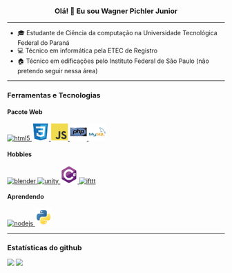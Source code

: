 <h3 align="center"> Olá! 👋 Eu sou  Wagner Pichler Junior </h3>
<hr>

- 🎓 Estudante de Ciência da computação na Universidade Tecnológica Federal do Paraná
- 💻 Técnico em informática pela ETEC de Registro
- 🏠 Técnico em edificações pelo Instituto Federal de São Paulo (não pretendo seguir nessa área)

<hr>
<div>
  <h3> Ferramentas e Tecnologias </h3>
  <h4> Pacote Web </h4>
  <a href="https://www.w3.org/html/" target="_blank" rel="noreferrer"> <img src="https://cdn.jsdelivr.net/gh/devicons/devicon/icons/html5/html5-original.svg" alt="html5" width="40" height="40"/> </a>
  <a href="https://www.w3schools.com/css/" target="_blank" rel="noreferrer"> <img src="https://raw.githubusercontent.com/devicons/devicon/master/icons/css3/css3-original.svg" alt="css3" width="40" height="40"/> </a>
  <a href="https://developer.mozilla.org/en-US/docs/Web/JavaScript" target="_blank" rel="noreferrer"> <img src="https://raw.githubusercontent.com/devicons/devicon/master/icons/javascript/javascript-original.svg" alt="javascript" width="40" height="40"/> </a>
  <a href="https://www.php.net" target="_blank" rel="noreferrer"> <img src="https://raw.githubusercontent.com/devicons/devicon/master/icons/php/php-original.svg" alt="php" width="40" height="40"/> </a>
  <a href="https://www.mysql.com/" target="_blank" rel="noreferrer"> <img src="https://raw.githubusercontent.com/devicons/devicon/master/icons/mysql/mysql-original-wordmark.svg" alt="mysql" width="40" height="40"/> </a>
  <h4> Hobbies </h4>
  <a href="https://www.blender.org/" target="_blank" rel="noreferrer"> <img src="https://download.blender.org/branding/community/blender_community_badge_white.svg" alt="blender" width="40" height="40"/> </a> 
  <a href="https://unity.com/" target="_blank" rel="noreferrer"> <img src="https://www.vectorlogo.zone/logos/unity3d/unity3d-icon.svg" alt="unity" width="40" height="40"/> </a>
  <a href="https://www.w3schools.com/cs/" target="_blank" rel="noreferrer"> <img src="https://raw.githubusercontent.com/devicons/devicon/master/icons/csharp/csharp-original.svg" alt="csharp" width="40" height="40"/> </a>  
  <a href="https://ifttt.com/" target="_blank" rel="noreferrer"> <img src="https://www.vectorlogo.zone/logos/ifttt/ifttt-ar21.svg" alt="ifttt" width="40" height="40"/> </a>  
  <h4> Aprendendo </h4>
  <a href="https://nodejs.org" target="_blank" rel="noreferrer"> <img src="https://cdn.jsdelivr.net/gh/devicons/devicon/icons/nodejs/nodejs-original.svg" alt="nodejs" width="40" height="40"/> </a>
  <a href="https://www.python.org" target="_blank" rel="noreferrer"> <img src="https://raw.githubusercontent.com/devicons/devicon/master/icons/python/python-original.svg" alt="python" width="40" height="40"/> </a>    
</div>
<hr>
<div>
  <h3> Estatísticas do github </h3>
  <img height="170em" src="https://github-readme-stats.vercel.app/api?username=waguip&show_icons=true&count_private=true&locale=pt-BR&theme=codeSTACKr"/>
  <img height="170em" src="https://github-readme-stats.vercel.app/api/top-langs/?username=waguip&layout=default&theme=codeSTACKr&custom_title=Linguagens mais usadas"/>  
</div>

<!---
waguip/waguip is a ✨ special ✨ repository because its `README.md` (this file) appears on your GitHub profile.
You can click the Preview link to take a look at your changes.
--->
